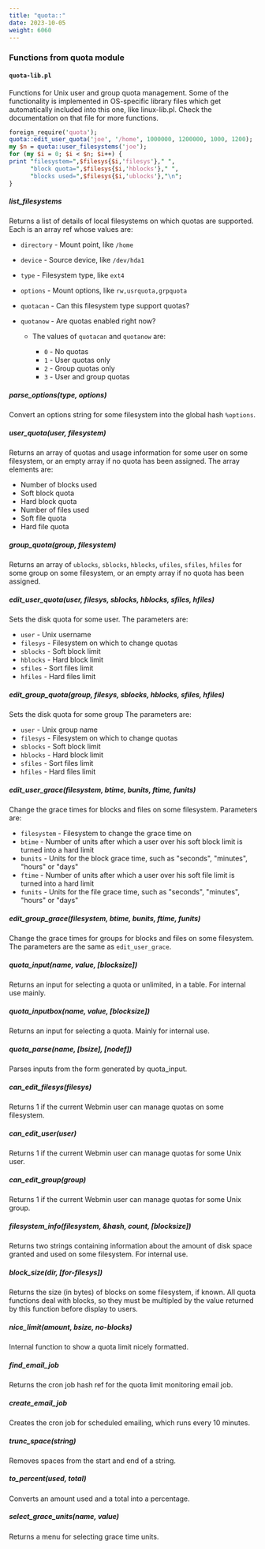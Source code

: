 ```yaml
---
title: "quota::"
date: 2023-10-05
weight: 6060
---
```


### Functions from quota module

#### `quota-lib.pl`

Functions for Unix user and group quota management. Some of the functionality is implemented in OS-specific library files which get automatically included into this one, like linux-lib.pl. Check the documentation on that file for more functions.

```perl
foreign_require('quota');
quota::edit_user_quota('joe', '/home', 1000000, 1200000, 1000, 1200);
my $n = quota::user_filesystems('joe');
for (my $i = 0; $i < $n; $i++) {
print "filesystem=",$filesys{$i,'filesys'}," ",
      "block quota=",$filesys{$i,'hblocks'}," ",
      "blocks used=",$filesys{$i,'ublocks'},"\n";
}
```

##### list_filesystems

Returns a list of details of local filesystems on which quotas are supported. Each is an array ref whose values are:

* `directory` - Mount point, like `/home`
* `device` - Source device, like `/dev/hda1`
* `type` - Filesystem type, like `ext4`
* `options` - Mount options, like `rw,usrquota,grpquota`
* `quotacan` - Can this filesystem type support quotas?
* `quotanow` - Are quotas enabled right now?

  * The values of `quotacan` and `quotanow` are:

    * `0` - No quotas
    * `1` - User quotas only
    * `2` - Group quotas only
    * `3` - User and group quotas

##### parse_options(type, options)

Convert an options string for some filesystem into the global hash `%options`.

##### user_quota(user, filesystem)

Returns an array of quotas and usage information for some user on some filesystem, or an empty array if no quota has been assigned. The array elements are:

* Number of blocks used
* Soft block quota
* Hard block quota
* Number of files used
* Soft file quota
* Hard file quota

##### group_quota(group, filesystem)

Returns an array of `ublocks`, `sblocks`, `hblocks`, `ufiles`, `sfiles`, `hfiles` for some group on some filesystem, or an empty array if no quota has been assigned.

##### edit_user_quota(user, filesys, sblocks, hblocks, sfiles, hfiles)

Sets the disk quota for some user. The parameters are:

* `user` - Unix username
* `filesys` - Filesystem on which to change quotas
* `sblocks` - Soft block limit
* `hblocks` - Hard block limit
* `sfiles` - Sort files limit
* `hfiles` - Hard files limit

##### edit_group_quota(group, filesys, sblocks, hblocks, sfiles, hfiles)

Sets the disk quota for some group The parameters are:

* `user` - Unix group name
* `filesys` - Filesystem on which to change quotas
* `sblocks` - Soft block limit
* `hblocks` - Hard block limit
* `sfiles` - Sort files limit
* `hfiles` - Hard files limit

##### edit_user_grace(filesystem, btime, bunits, ftime, funits)

Change the grace times for blocks and files on some filesystem. Parameters are:

* `filesystem` - Filesystem to change the grace time on
* `btime` - Number of units after which a user over his soft block limit is turned into a hard limit
* `bunits` - Units for the block grace time, such as "seconds", "minutes", "hours" or "days"
* `ftime` - Number of units after which a user over his soft file limit is turned into a hard limit
* `funits` - Units for the file grace time, such as "seconds", "minutes", "hours" or "days"

##### edit_group_grace(filesystem, btime, bunits, ftime, funits)

Change the grace times for groups for blocks and files on some filesystem. The parameters are the same as `edit_user_grace`.

##### quota_input(name, value, [blocksize])

Returns an input for selecting a quota or unlimited, in a table. For internal use mainly.

##### quota_inputbox(name, value, [blocksize])

Returns an input for selecting a quota. Mainly for internal use.

##### quota_parse(name, [bsize], [nodef])

Parses inputs from the form generated by quota_input.

##### can_edit_filesys(filesys)

Returns 1 if the current Webmin user can manage quotas on some filesystem.

##### can_edit_user(user)

Returns 1 if the current Webmin user can manage quotas for some Unix user.

##### can_edit_group(group)

Returns 1 if the current Webmin user can manage quotas for some Unix group.

##### filesystem_info(filesystem, &amp;hash, count, [blocksize])

Returns two strings containing information about the amount of disk space granted and used on some filesystem. For internal use.

##### block_size(dir, [for-filesys])

Returns the size (in bytes) of blocks on some filesystem, if known. All quota functions deal with blocks, so they must be multipled by the value returned by this function before display to users.

##### nice_limit(amount, bsize, no-blocks)

Internal function to show a quota limit nicely formatted.

##### find_email_job

Returns the cron job hash ref for the quota limit monitoring email job.

##### create_email_job

Creates the cron job for scheduled emailing, which runs every 10 minutes.

##### trunc_space(string)

Removes spaces from the start and end of a string.

##### to_percent(used, total)

Converts an amount used and a total into a percentage.

##### select_grace_units(name, value)

Returns a menu for selecting grace time units.